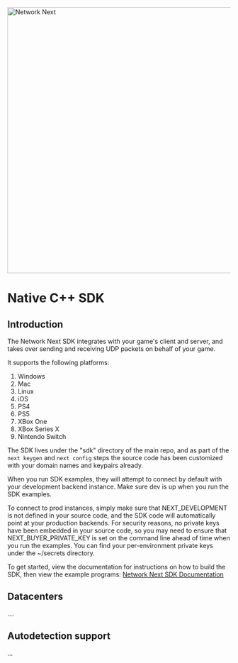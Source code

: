 <img src="https://static.wixstatic.com/media/799fd4_0512b6edaeea4017a35613b4c0e9fc0b~mv2.jpg/v1/fill/w_1200,h_140,al_c,q_80,usm_0.66_1.00_0.01/networknext_logo_colour_black_RGB_tightc.jpg" alt="Network Next" width="600"/>

<br>

# Native C++ SDK

## Introduction

The Network Next SDK integrates with your game's client and server, and takes over sending and receiving UDP packets on behalf of your game. 

It supports the following platforms:

1. Windows
2. Mac
3. Linux
4. iOS
5. PS4
6. PS5
7. XBox One
8. XBox Series X
9. Nintendo Switch

The SDK lives under the "sdk" directory of the main repo, and as part of the `next keygen` and `next config` steps the source code has been customized with your domain names and keypairs already.

When you run SDK examples, they will attempt to connect by default with your development backend instance. Make sure dev is up when you run the SDK examples. 

To connect to prod instances, simply make sure that NEXT_DEVELOPMENT is not defined in your source code, and the SDK code will automatically point at your production backends. For security reasons, no private keys have been embedded in your source code, so you may need to ensure that NEXT_BUYER_PRIVATE_KEY is set on the command line ahead of time when you run the examples. You can find your per-environment private keys under the ~/secrets directory.

To get started, view the documentation for instructions on how to build the SDK, then view the example programs: [Network Next SDK Documentation](https://network-next-sdk.readthedocs-hosted.com/en/latest/index.html)

## Datacenters

....

## Autodetection support

...
